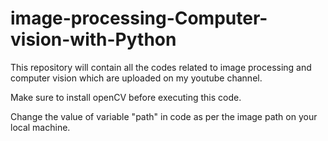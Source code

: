 # image-processing-Computer-vision-with-Python
This repository will contain all the codes related to image processing and computer vision which are uploaded on my youtube channel.

Make sure to install openCV before executing this code.

Change the value of variable "path" in code as per the image path on your local machine.
